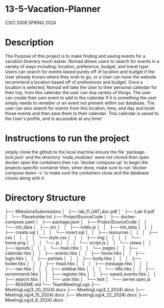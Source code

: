 # 13-5-Vacation-Planner
CSCI 3308 SPRING 2024

# Description
The Purpose of this project is to make finding and saving events for a vacation itinerary much easier. 
Nomad allows users to search for events in a variety of ways including: location, preference, budget, and travel type.
Users can search for events based purely off of location and budget if the User already knows where they wish to go,
or a User can have the website recommend a location based off of preferences and budget. 
Once a location is selected, Nomad will take the User to their personal calendar for their trip, from this calendar the user can doa variety of things.
The user can create their own event to add to the calendar if it is something the user simply needs to remeber or an event not present within out database.
The user can also search for events from this location, time, and day and book those events and then save them to their calendar.
This calendar is saved to the User's profile, and is accessible at any time!

# Instructions to run the project
simply clone the github to the local machine 
ensure the file 'package-lock.json' and the directory 'node_modules' were not cloned
then open docker open the containers
then run 'docker compose up' to begin the projects specific container
then, when done, make sure to run 'docker compose down -v' to make sure the containers close and the database closes along with it

# Directory Structure
├── MilestoneSubmissions
│   ├── lab_11_UAT_doc.pdf
│   ├── Lab 9.pdf
│   └── Placeholder.txt
├── ProjectSourceCode
│   ├── docker-compose.yaml
│   ├── package.json
│   ├── ProjectSourceCode
│   │   └── init_data
│   ├── src
│   │   ├── index.js
│   │   ├── init_data
│   │   │   ├── create.sql
│   │   │   └── insert.sql
│   │   ├── resources
│   │   │   ├── css
│   │   │   │   └── style.css
│   │   │   ├── img
│   │   │   │   └── home.png
│   │   │   └── js
│   │   │       └── script.js
│   │   └── views
│   │       ├── layouts
│   │       │   └── main.hbs
│   │       └── pages
│   │           ├── calendar.hbs
│   │           ├── events.hbs
│   │           ├── home.hbs
│   │           ├── login.hbs
│   │           ├── partials
│   │           │   ├── body.hbs
│   │           │   ├── footer.hbs
│   │           │   ├── head.hbs
│   │           │   ├── message.hbs
│   │           │   ├── nav.hbs
│   │           │   ├── sidebar.hbs
│   │           │   └── title.hbs
│   │           ├── recommend.hbs
│   │           ├── register.hbs
│   │           ├── saved_events.hbs
│   │           ├── search.hbs
│   │           └── user.hbs
│   └── test
│       └── server.spec.js
├── README.md
└── TeamMeetingLogs
    ├── MeetingLog(3_20_2024).docx
    ├── MeetingLog(4_1_2024).docx
    ├── MeetingLog(4_15_2024).docx
    ├── MeetingLog(4_22_2024).docx
    ├── MeetingLog(4_8_2024).docx
